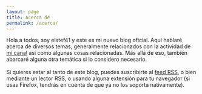```yaml
---
layout: page
title: Acerca de
permalink: /acerca/
---
```


Hola a todos, soy elstef41 y este es mi nuevo blog oficial. Aquí hablaré acerca de diversos temas, generalmente relacionados con la actividad de <a href="https://www.youtube.com/user/elstef41">mi canal</a> así como algunas cosas relacionadas. Más allá de eso, también abarcaré alguna otra temática si lo considero necesario.<br><br>Si quieres estar al tanto de este blog, puedes suscribirte al <a href="{{ rss.url }}">feed RSS</a>, o bien mediante un lector RSS, o usando alguna extensión para tu navegador (si usas Firefox, tendrás en cuenta de que ya no los soporta nativamente).
